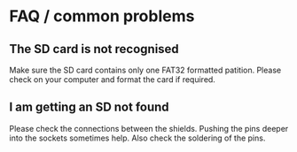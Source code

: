 # FAQ / common problems

## The SD card is not recognised

Make sure the SD card contains only one FAT32 formatted patition. Please check on your computer and format the card if required.

## I am getting an SD not found

Please check the connections between the shields. Pushing the pins deeper into the sockets sometimes help. Also check the soldering of the pins.
